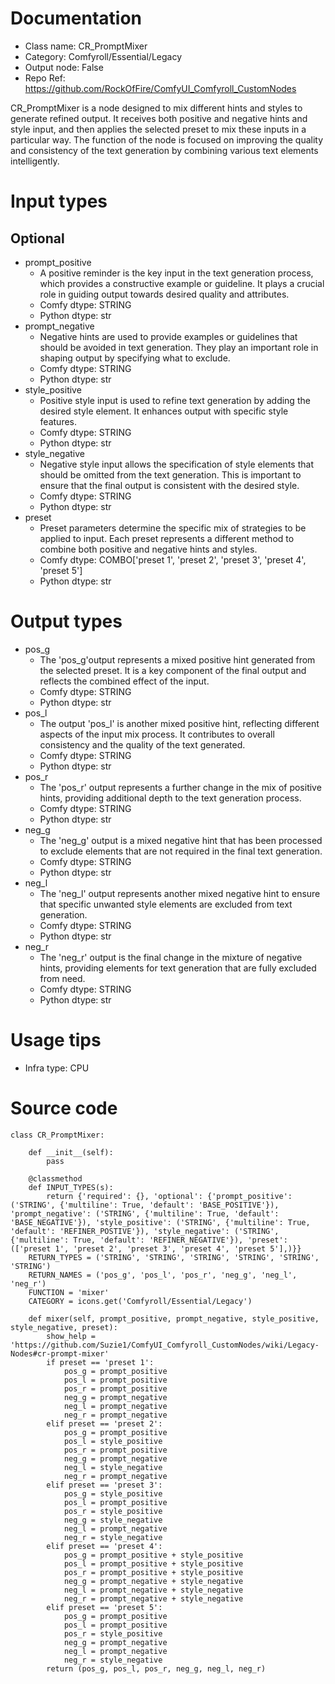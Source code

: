 # Documentation
- Class name: CR_PromptMixer
- Category: Comfyroll/Essential/Legacy
- Output node: False
- Repo Ref: https://github.com/RockOfFire/ComfyUI_Comfyroll_CustomNodes

CR_PromptMixer is a node designed to mix different hints and styles to generate refined output. It receives both positive and negative hints and style input, and then applies the selected preset to mix these inputs in a particular way. The function of the node is focused on improving the quality and consistency of the text generation by combining various text elements intelligently.

# Input types
## Optional
- prompt_positive
    - A positive reminder is the key input in the text generation process, which provides a constructive example or guideline. It plays a crucial role in guiding output towards desired quality and attributes.
    - Comfy dtype: STRING
    - Python dtype: str
- prompt_negative
    - Negative hints are used to provide examples or guidelines that should be avoided in text generation. They play an important role in shaping output by specifying what to exclude.
    - Comfy dtype: STRING
    - Python dtype: str
- style_positive
    - Positive style input is used to refine text generation by adding the desired style element. It enhances output with specific style features.
    - Comfy dtype: STRING
    - Python dtype: str
- style_negative
    - Negative style input allows the specification of style elements that should be omitted from the text generation. This is important to ensure that the final output is consistent with the desired style.
    - Comfy dtype: STRING
    - Python dtype: str
- preset
    - Preset parameters determine the specific mix of strategies to be applied to input. Each preset represents a different method to combine both positive and negative hints and styles.
    - Comfy dtype: COMBO['preset 1', 'preset 2', 'preset 3', 'preset 4', 'preset 5']
    - Python dtype: str

# Output types
- pos_g
    - The 'pos_g'output represents a mixed positive hint generated from the selected preset. It is a key component of the final output and reflects the combined effect of the input.
    - Comfy dtype: STRING
    - Python dtype: str
- pos_l
    - The output 'pos_l' is another mixed positive hint, reflecting different aspects of the input mix process. It contributes to overall consistency and the quality of the text generated.
    - Comfy dtype: STRING
    - Python dtype: str
- pos_r
    - The 'pos_r' output represents a further change in the mix of positive hints, providing additional depth to the text generation process.
    - Comfy dtype: STRING
    - Python dtype: str
- neg_g
    - The 'neg_g' output is a mixed negative hint that has been processed to exclude elements that are not required in the final text generation.
    - Comfy dtype: STRING
    - Python dtype: str
- neg_l
    - The 'neg_l' output represents another mixed negative hint to ensure that specific unwanted style elements are excluded from text generation.
    - Comfy dtype: STRING
    - Python dtype: str
- neg_r
    - The 'neg_r' output is the final change in the mixture of negative hints, providing elements for text generation that are fully excluded from need.
    - Comfy dtype: STRING
    - Python dtype: str

# Usage tips
- Infra type: CPU

# Source code
```
class CR_PromptMixer:

    def __init__(self):
        pass

    @classmethod
    def INPUT_TYPES(s):
        return {'required': {}, 'optional': {'prompt_positive': ('STRING', {'multiline': True, 'default': 'BASE_POSITIVE'}), 'prompt_negative': ('STRING', {'multiline': True, 'default': 'BASE_NEGATIVE'}), 'style_positive': ('STRING', {'multiline': True, 'default': 'REFINER_POSTIVE'}), 'style_negative': ('STRING', {'multiline': True, 'default': 'REFINER_NEGATIVE'}), 'preset': (['preset 1', 'preset 2', 'preset 3', 'preset 4', 'preset 5'],)}}
    RETURN_TYPES = ('STRING', 'STRING', 'STRING', 'STRING', 'STRING', 'STRING')
    RETURN_NAMES = ('pos_g', 'pos_l', 'pos_r', 'neg_g', 'neg_l', 'neg_r')
    FUNCTION = 'mixer'
    CATEGORY = icons.get('Comfyroll/Essential/Legacy')

    def mixer(self, prompt_positive, prompt_negative, style_positive, style_negative, preset):
        show_help = 'https://github.com/Suzie1/ComfyUI_Comfyroll_CustomNodes/wiki/Legacy-Nodes#cr-prompt-mixer'
        if preset == 'preset 1':
            pos_g = prompt_positive
            pos_l = prompt_positive
            pos_r = prompt_positive
            neg_g = prompt_negative
            neg_l = prompt_negative
            neg_r = prompt_negative
        elif preset == 'preset 2':
            pos_g = prompt_positive
            pos_l = style_positive
            pos_r = prompt_positive
            neg_g = prompt_negative
            neg_l = style_negative
            neg_r = prompt_negative
        elif preset == 'preset 3':
            pos_g = style_positive
            pos_l = prompt_positive
            pos_r = style_positive
            neg_g = style_negative
            neg_l = prompt_negative
            neg_r = style_negative
        elif preset == 'preset 4':
            pos_g = prompt_positive + style_positive
            pos_l = prompt_positive + style_positive
            pos_r = prompt_positive + style_positive
            neg_g = prompt_negative + style_negative
            neg_l = prompt_negative + style_negative
            neg_r = prompt_negative + style_negative
        elif preset == 'preset 5':
            pos_g = prompt_positive
            pos_l = prompt_positive
            pos_r = style_positive
            neg_g = prompt_negative
            neg_l = prompt_negative
            neg_r = style_negative
        return (pos_g, pos_l, pos_r, neg_g, neg_l, neg_r)
```